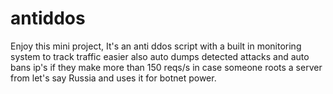 # antiddos
Enjoy this mini project, It's an anti ddos script with a built in monitoring system to track traffic easier also auto dumps detected attacks and auto bans ip's if they make more than 150 reqs/s in case someone roots a server from let's say Russia and uses it for botnet power.
